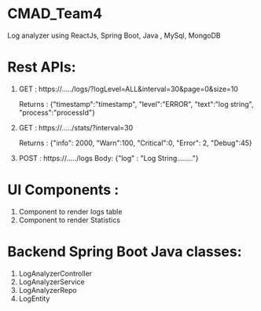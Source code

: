 # CMAD_Team4
Log analyzer  using ReactJs, Spring Boot, Java , MySql, MongoDB

Rest APIs:
==========
1. GET : https://...../logs/?logLevel=ALL&interval=30&page=0&size=10
     
     Returns : {"timestamp":"timestamp", "level":"ERROR", "text":"log string", "process":"processId"}
     
2. GET : https://...../stats/?interval=30

     Returns : {"info": 2000, "Warn":100, "Critical":0, "Error": 2, "Debug":45}
     
3. POST : https://...../logs
      Body: {"log" : "Log String........"}   
     

UI Components :
===============

1. Component to render logs table
2. Component to render Statistics 

Backend Spring Boot Java classes:
================================
 1. LogAnalyzerController 
 2. LogAnalyzerService 
 3. LogAnalyzerRepo
 4. LogEntity 
